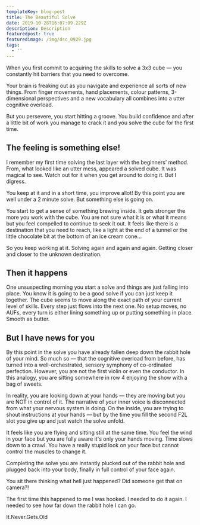 ```yaml
---
templateKey: blog-post
title: The Beautiful Solve
date: 2019-10-28T16:07:09.229Z
description: Description
featuredpost: true
featuredimage: /img/dsc_0929.jpg
tags:
  - ''
---
```

When you first commit to acquiring the skills to solve a 3x3 cube — you constantly hit barriers that you need to overcome.

Your brain is freaking out as you navigate and experience all sorts of new things. From finger movements, hand placements, colour patterns, 3-dimensional perspectives and a new vocabulary all combines into a utter cognitive overload.

But you persevere, you start hitting a groove. You build confidence and after a little bit of work you manage to crack it and you solve the cube for the first time.

## The feeling is something else!
I remember my first time solving the last layer with the beginners’ method. From, what looked like an utter mess, appeared a solved cube. It was magical to see. Watch out for it when you get around to doing it. But I digress.

You keep at it and in a short time, you improve allot! By this point you are well under a 2 minute solve. But something else is going on.

You start to get a sense of something brewing inside. It gets stronger the more you work with the cube. You are not sure what it is or what it means but you feel compelled to continue to seek it out. It feels like there is a destination that you need to reach, like a light at the end of a tunnel or the little chocolate bit at the bottom of an ice cream cone…

So you keep working at it. Solving again and again and again. Getting closer and closer to the unknown destination.

## Then it happens
One unsuspecting morning you start a solve and things are just falling into place. You know it is going to be a good solve if you can just keep it together. The cube seems to move along the exact path of your current level of skills. Every step just flows into the next one. No setup moves, no AUFs, every turn is either lining something up or putting something in place. Smooth as butter.

## But I have news for you
By this point in the solve you have already fallen deep down the rabbit hole of your mind. So much so — that the cognitive overload from before, has turned into a well-orchestrated, sensory symphony of co-ordinated perfection. However, you are not the first violin or even the conductor. In this analogy, you are sitting somewhere in row 4 enjoying the show with a bag of sweets.

In reality, you are looking down at your hands — they are moving but you are NOT in control of it. The narrative of your inner voice is disconnected from what your nervous system is doing. On the inside, you are trying to shout instructions at your hands — but by the time you fill the second F2L slot you give up and just watch the solve unfold.

It feels like you are flying and sitting still at the same time. You feel the wind in your face but you are fully aware it's only your hands moving. Time slows down to a crawl. You have a really stupid look on your face but cannot control the muscles to change it.

Completing the solve you are instantly plucked out of the rabbit hole and plugged back into your body, finally in full control of your face again.

You sit there thinking what hell just happened? Did someone get that on camera?!

The first time this happened to me I was hooked. I needed to do it again. I needed to see how far down the rabbit hole I can go.

It.Never.Gets.Old
